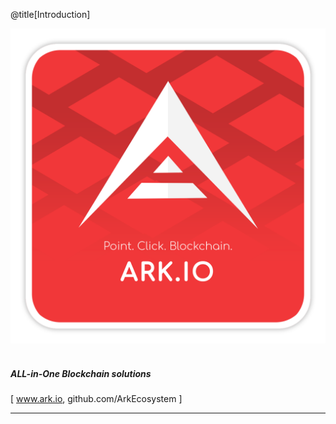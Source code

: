@title[Introduction]


![ARK Logo](/images/pointclickbc.png?v=4&s=200)
<br>
<br>
##### ALL-in-One Blockchain solutions
<span class="byline">[ www.ark.io, github.com/ArkEcosystem ]</span>

---

